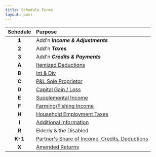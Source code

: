 ```yaml
---
title: Schedule Forms
layout: post
---
```


| Schedule | Purpose |
|:-----:|:--|
|**1**| Add'n ***Income & Adjustments*** |
|**2**| Add'n ***Taxes*** |
|**3**| Add'n ***Credits & Payments*** |
| **A** | [Itemized Deductions](/ea/pmd/view.f1040sa/) |
| **B** | [Int & Div](/ea/pmd/view.f1040sb) |
| **C** | [P&L Sole Proprietor](/ea/pmd/view.f1040sc)  |
| **D** | [Capital Gain / Loss](/ea/pmd/view.f1040sd.) |
| **E** | [Supplemental Income](/ea/pmd/view.f1040se) |
| **F** | [Farming/Fishing Income](/ea/pmd/view.f1040sf) |
| **H** | [Household Employment Taxes](ea/pmd/view.f1040sh) |
| **I** | [Additional Information](/ea/pmd/view.f1040sei) |
| **R** | Elderly & the Disabled |
| **K-1** | [Partner's Share of Income, Credits, Deductions](/ea/pmd/view.i1065) |
| **X** | [Amended Returns](/ea/pmd/view.f1040x) |
